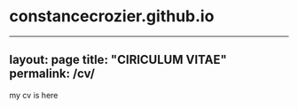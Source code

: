 # constancecrozier.github.io
---
layout: page
title: "CIRICULUM VITAE"
permalink: /cv/
---
my cv is here